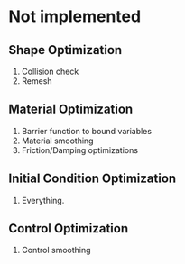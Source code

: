 # Not implemented

## Shape Optimization
1. Collision check
2. Remesh

## Material Optimization
1. Barrier function to bound variables
2. Material smoothing
3. Friction/Damping optimizations

## Initial Condition Optimization
1. Everything.

## Control Optimization
1. Control smoothing
